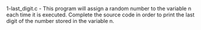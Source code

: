 1-last_digit.c - This program will assign a random number to the variable n each time it is executed. Complete the source code in order to print the last digit of the number stored in the variable n.
